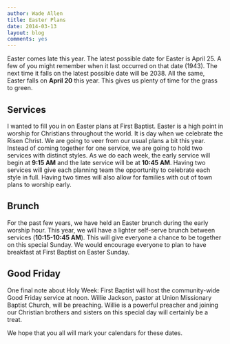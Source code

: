 ```yaml
---
author: Wade Allen
title: Easter Plans
date: 2014-03-13
layout: blog
comments: yes
---
```

 
Easter comes late this year. The latest possible date for Easter is April 25. A few of you might remember when it last occurred on that date (1943). The next time it falls on the latest possible date will be 2038. All the same, Easter falls on **April 20** this year. This gives us plenty of time for the grass to green.

## Services

I wanted to fill you in on Easter plans at First Baptist. Easter is a high point in worship for Christians throughout the world. It is day when we celebrate the Risen Christ. We are going to veer from our usual plans a bit this year. Instead of coming together for one service, we are going to hold two services with distinct styles. As we do each week, the early service will begin at **9:15 AM** and the late service will be at **10:45 AM**. Having two services will give each planning team the opportunity to celebrate each style in full. Having two times will also allow for families with out of town plans to worship early. 

## Brunch

For the past few years, we have held an Easter brunch during the early worship hour. This year, we will have a lighter self-serve brunch between services (**10:15-10:45 AM**). This will give everyone a chance to be together on this special Sunday. We would encourage everyone to plan to have breakfast at First Baptist on Easter Sunday.

## Good Friday

One final note about Holy Week: First Baptist will host the community-wide Good Friday service at noon. Willie Jackson, pastor at Union Missionary Baptist Church, will be preaching. Willie is a powerful preacher and joining our Christian brothers and sisters on this special day will certainly be a treat.

We hope that you all will mark your calendars for these dates.

